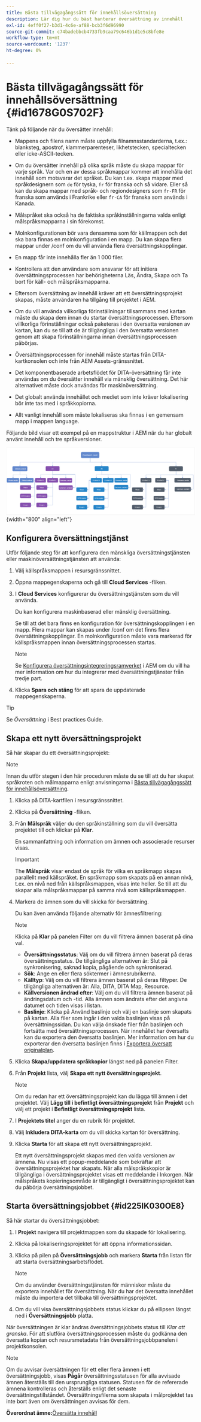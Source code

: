 ```yaml
---
title: Bästa tillvägagångssätt för innehållsöversättning
description: Lär dig hur du bäst hanterar översättning av innehåll
exl-id: 4eff0f27-b3d1-4c6e-af88-bcb3f6d96990
source-git-commit: c74badebbcb4733fb9caa79c646b1d1e5c8bfe8e
workflow-type: tm+mt
source-wordcount: '1237'
ht-degree: 0%

---
```


# Bästa tillvägagångssätt för innehållsöversättning {#id1678G0S702F}

Tänk på följande när du översätter innehåll:

- Mappens och filens namn måste uppfylla filnamnsstandarderna, t.ex.: blanksteg, apostrof, klammerparenteser, likhetstecken, specialtecken eller icke-ASCII-tecken.

- Om du översätter innehåll på olika språk måste du skapa mappar för varje språk. Var och en av dessa språkmappar kommer att innehålla det innehåll som motsvarar det språket. Du kan t.ex. skapa mappar med språkdesignern som `de` för tyska, `fr` för franska och så vidare. Eller så kan du skapa mappar med språk- och regiondesigners som `fr-FR` för franska som används i Frankrike eller `fr-CA` för franska som används i Kanada.
- Målspråket ska också ha de faktiska språkinställningarna valda enligt målspråksmapparna i sin förekomst.
- Molnkonfigurationen bör vara densamma som för källmappen och det ska bara finnas en molnkonfiguration i en mapp. Du kan skapa flera mappar under /conf om du vill använda flera översättningskopplingar.
- En mapp får inte innehålla fler än 1 000 filer.
- Kontrollera att den användare som ansvarar för att initiera översättningsprocessen har behörigheterna Läs, Ändra, Skapa och Ta bort för käll- och målspråksmapparna.
- Eftersom översättning av innehåll kräver att ett översättningsprojekt skapas, måste användaren ha tillgång till projektet i AEM.
- Om du vill använda villkorliga förinställningar tillsammans med kartan måste du skapa dem innan du startar översättningsprocessen. Eftersom villkorliga förinställningar också paketeras i den översatta versionen av kartan, kan du se till att de är tillgängliga i den översatta versionen genom att skapa förinställningarna innan översättningsprocessen påbörjas.
- Översättningsprocessen för innehåll måste startas från DITA-kartkonsolen och inte från AEM Assets-gränssnittet.
- Det komponentbaserade arbetsflödet för DITA-översättning får inte användas om du översätter innehåll via mänsklig översättning. Det här alternativet måste dock användas för maskinöversättning.
- Det globalt använda innehållet och mediet som inte kräver lokalisering bör inte tas med i språkkopiorna.
- Allt vanligt innehåll som måste lokaliseras ska finnas i en gemensam mapp i mappen language.

Följande bild visar ett exempel på en mappstruktur i AEM när du har globalt använt innehåll och tre språkversioner.

![](images/aem-directory_structure.png){width="800" align="left"}

## Konfigurera översättningstjänst

Utför följande steg för att konfigurera den mänskliga översättningstjänsten eller maskinöversättningstjänsten att använda:

1. Välj källspråksmappen i resursgränssnittet.

1. Öppna mappegenskaperna och gå till **Cloud Services** -fliken.

1. I **Cloud Services** konfigurerar du översättningstjänsten som du vill använda.

   Du kan konfigurera maskinbaserad eller mänsklig översättning.

   Se till att det bara finns en konfiguration för översättningskopplingen i en mapp. Flera mappar kan skapas under /conf om det finns flera översättningskopplingar. En molnkonfiguration måste vara markerad för källspråksmappen innan översättningsprocessen startas.

   >[!NOTE]
   >
   > Se [Konfigurera översättningsintegreringsramverket](https://experienceleague.adobe.com/docs/experience-manager-cloud-service/sites/administering/reusing-content/translation/integration-framework.html?lang=en) i AEM om du vill ha mer information om hur du integrerar med översättningstjänster från tredje part.

1. Klicka **Spara och stäng** för att spara de uppdaterade mappegenskaperna.


>[!TIP]
>
> Se *Översättning* i Best practices Guide.

## Skapa ett nytt översättningsprojekt

Så här skapar du ett översättningsprojekt:

>[!NOTE]
>
> Innan du utför stegen i den här proceduren måste du se till att du har skapat språkroten och målmapparna enligt anvisningarna i [Bästa tillvägagångssätt för innehållsöversättning](#id1678G0S702F).

1. Klicka på DITA-kartfilen i resursgränssnittet.

1. Klicka på **Översättning** -fliken.

1. Från **Målspråk** väljer du den språkinställning som du vill översätta projektet till och klickar på **Klar**.

   En sammanfattning och information om ämnen och associerade resurser visas.

   >[!IMPORTANT]
   >
   > The **Målspråk** visar endast de språk för vilka en språkmapp skapas parallellt med källspråket. En språkmapp som skapats på en annan nivå, t.ex. en nivå ned från källspråksmappen, visas inte heller. Se till att du skapar alla målspråksmappar på samma nivå som källspråksmappen.

1. Markera de ämnen som du vill skicka för översättning.

   Du kan även använda följande alternativ för ämnesfiltrering:

   >[!NOTE]
   >
   > Klicka på **Klar** på panelen Filter om du vill filtrera ämnen baserat på dina val.

   - **Översättningsstatus**: Välj om du vill filtrera ämnen baserat på deras översättningsstatus. De tillgängliga alternativen är: Slut på synkronisering, saknad kopia, pågående och synkroniserad.
   - **Sök**: Ange en eller flera söktermer i ämnesrubrikerna.
   - **Källtyp**: Välj om du vill filtrera ämnen baserat på deras filtyper. De tillgängliga alternativen är: Alla, DITA, DITA Map, Resource.
   - **Källversionen ändrad efter**: Välj om du vill filtrera ämnen baserat på ändringsdatum och -tid. Alla ämnen som ändrats efter det angivna datumet och tiden visas i listan.
   - **Baslinje**: Klicka på Använd baslinje och välj en baslinje som skapats på kartan. Alla filer som ingår i den valda baslinjen visas på översättningssidan. Du kan välja önskade filer från baslinjen och fortsätta med översättningsprocessen. När innehållet har översatts kan du exportera den översatta baslinjen. Mer information om hur du exporterar den översatta baslinjen finns i [Exportera översatt originalplan](generate-output-use-baseline-for-publishing.md#id196SE600GHS).
1. Klicka **Skapa/uppdatera språkkopior** längst ned på panelen Filter.

1. Från **Projekt** lista, välj **Skapa ett nytt översättningsprojekt**.

   >[!NOTE]
   >
   > Om du redan har ett översättningsprojekt kan du lägga till ämnen i det projektet. Välj **Lägg till i befintligt översättningsprojekt** från **Projekt** och välj ett projekt i **Befintligt översättningsprojekt** lista.

1. I **Projektets titel** anger du en rubrik för projektet.

1. Välj **Inkludera DITA-karta** om du vill skicka kartan för översättning.
1. Klicka **Starta** för att skapa ett nytt översättningsprojekt.

   Ett nytt översättningsprojekt skapas med den valda versionen av ämnena. Nu visas ett popup-meddelande som bekräftar att översättningsprojektet har skapats. När alla målspråkskopior är tillgängliga i översättningsprojektet visas ett meddelande i Inkorgen. När målspråkets kopieringsområde är tillgängligt i översättningsprojektet kan du påbörja översättningsjobbet.


## Starta översättningsjobbet {#id225IK030OE8}

Så här startar du översättningsjobbet:

1. I **Projekt** navigera till projektmappen som du skapade för lokalisering.

1. Klicka på lokaliseringsprojektet för att öppna informationssidan.

1. Klicka på pilen på **Översättningsjobb** och markera **Starta** från listan för att starta översättningsarbetsflödet.

   >[!NOTE]
   >
   > Om du använder översättningstjänsten för människor måste du exportera innehållet för översättning. När du har det översatta innehållet måste du importera det tillbaka till översättningsprojektet.

1. Om du vill visa översättningsjobbets status klickar du på ellipsen längst ned i **Översättningsjobb** platta.


När översättningen är klar ändras översättningsjobbets status till *Klar att granska*. För att slutföra översättningsprocessen måste du godkänna den översatta kopian och resursmetadata från översättningsjobbpanelen i projektkonsolen.

>[!NOTE]
>
> Om du avvisar översättningen för ett eller flera ämnen i ett översättningsjobb, visas **Pågår** översättningsstatusen för alla avvisade ämnen återställs till den ursprungliga statusen. Statusen för de refererade ämnena kontrolleras och återställs enligt det senaste översättningstillståndet. Översättningsfilerna som skapats i målprojektet tas inte bort även om översättningen avvisas för dem.

**Överordnat ämne:**[&#x200B;Översätta innehåll](translation.md)
